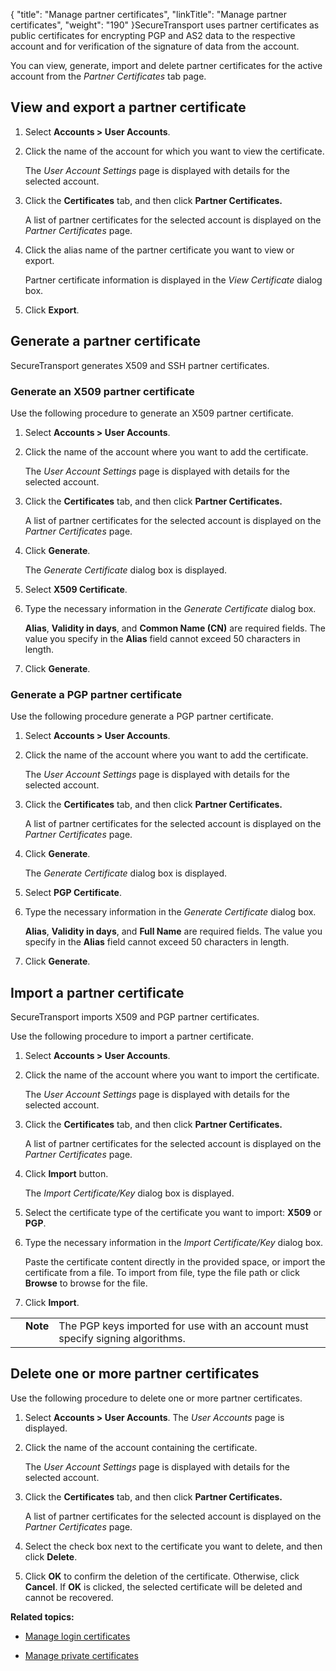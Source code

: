 {
    "title": "Manage partner certificates",
    "linkTitle": "Manage partner certificates",
    "weight": "190"
}SecureTransport uses partner certificates as public certificates for encrypting PGP and AS2 data to the respective account and for verification of the signature of data from the account.

You can view, generate, import and delete partner certificates for the active account from the *Partner Certificates* tab page.

## View and export a partner certificate

1.  Select **Accounts > User Accounts**.
2.  Click the name of the account for which you want to view the certificate.  
    The *User Account Settings* page is displayed with details for the selected account.
3.  Click the **Certificates** tab, and then click **Partner Certificates.**  
    A list of partner certificates for the selected account is displayed on the *Partner Certificates* page.
4.  Click the alias name of the partner certificate you want to view or export.  
    Partner certificate information is displayed in the *View Certificate* dialog box.
5.  Click **Export**.

## Generate a partner certificate

SecureTransport generates X509 and SSH partner certificates.

### Generate an X509 partner certificate

Use the following procedure to generate an X509 partner certificate.

1.  Select **Accounts > User Accounts**.
2.  Click the name of the account where you want to add the certificate.  
    The *User Account Settings* page is displayed with details for the selected account.
3.  Click the **Certificates** tab, and then click **Partner Certificates.**  
    A list of partner certificates for the selected account is displayed on the *Partner Certificates* page.
4.  Click **Generate**.  
    The *Generate Certificate* dialog box is displayed.
5.  Select **X509 Certificate**.
6.  Type the necessary information in the *Generate Certificate* dialog box.  
    **Alias**, **Validity in days**, and **Common Name (CN)** are required fields. The value you specify in the **Alias** field cannot exceed 50 characters in length.
7.  Click **Generate**.

### Generate a PGP partner certificate

Use the following procedure generate a PGP partner certificate.

1.  Select **Accounts > User Accounts**.
2.  Click the name of the account where you want to add the certificate.  
    The *User Account Settings* page is displayed with details for the selected account.
3.  Click the **Certificates** tab, and then click **Partner Certificates.**  
    A list of partner certificates for the selected account is displayed on the *Partner Certificates* page.
4.  Click **Generate**.  
    The *Generate Certificate* dialog box is displayed.
5.  Select **PGP Certificate**.
6.  Type the necessary information in the *Generate Certificate* dialog box.  
    **Alias**, **Validity in days**, and **Full Name** are required fields. The value you specify in the **Alias** field cannot exceed 50 characters in length.
7.  Click **Generate**.

## Import a partner certificate

SecureTransport imports X509 and PGP partner certificates.

<span id="Import"></span>Use the following procedure to import a partner certificate.

1.  Select **Accounts > User Accounts**.
2.  Click the name of the account where you want to import the certificate.  
    The *User Account Settings* page is displayed with details for the selected account.
3.  Click the **Certificates** tab, and then click **Partner Certificates.**  
    A list of partner certificates for the selected account is displayed on the *Partner Certificates* page.
4.  Click **Import** button.  
    The *Import Certificate/Key* dialog box is displayed.
5.  Select the certificate type of the certificate you want to import: **X509** or **PGP**.
6.  Type the necessary information in the *Import Certificate/Key* dialog box.  
    Paste the certificate content directly in the provided space, or import the certificate from a file. To import from file, type the file path or click **Browse** to browse for the file.
7.  Click **Import**.

<table cellpadding="0" cellspacing="0">
   <col/>
   <col/>
   <col/>
      <tr>
         <td valign="top">         </td>
         <td valign="top"><span><b>Note</b></span>
         </td>
         <td data-mc-autonum="&lt;b&gt;Note&lt;/b&gt;" valign="top">The PGP keys imported for use with an account must specify signing algorithms.         </td>
      </tr>
</table>

## Delete one or more partner certificates

Use the following procedure to delete one or more partner certificates.

1.  Select **Accounts > User Accounts**. The *User Accounts* page is displayed.
2.  Click the name of the account containing the certificate.  
    The *User Account Settings* page is displayed with details for the selected account.
3.  Click the **Certificates** tab, and then click **Partner Certificates.**  
    A list of partner certificates for the selected account is displayed on the *Partner Certificates* page.
4.  Select the check box next to the certificate you want to delete, and then click **Delete**.
5.  Click **OK** to confirm the deletion of the certificate. Otherwise, click **Cancel**. If **OK** is clicked, the selected certificate will be deleted and cannot be recovered.

**Related topics:**

-   [Manage login certificates](../t_st_usercertificates)
-   [Manage private certificates](../manage-user-private-certificates)
